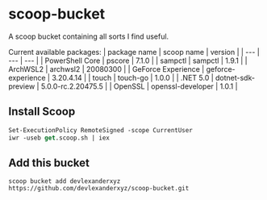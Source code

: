 # scoop-bucket
A scoop bucket containing all sorts I find useful.

Current available packages:
| package name | scoop name | version |
| --- | --- | --- |
| PowerShell Core | pscore | 7.1.0 |
| sampctl | sampctl | 1.9.1 |
| ArchWSL2 | archwsl2 | 20080300 |
| GeForce Experience | geforce-experience | 3.20.4.14 |
| touch | touch-go | 1.0.0 |
| .NET 5.0 | dotnet-sdk-preview | 5.0.0-rc.2.20475.5 |
| OpenSSL | openssl-developer | 1.0.1 |

## Install Scoop
```ps
Set-ExecutionPolicy RemoteSigned -scope CurrentUser
iwr -useb get.scoop.sh | iex
```

## Add this bucket
```
scoop bucket add devlexanderxyz https://github.com/devlexanderxyz/scoop-bucket.git
```
